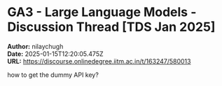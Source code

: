 # GA3 - Large Language Models - Discussion Thread [TDS Jan 2025]

**Author:** nilaychugh  
**Date:** 2025-01-15T12:20:05.475Z  
**URL:** https://discourse.onlinedegree.iitm.ac.in/t/163247/580013

how to get the dummy API key?
